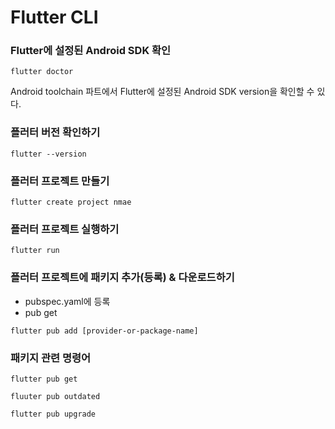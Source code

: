 # Flutter CLI

### Flutter에 설정된 Android SDK 확인
`flutter doctor`

Android toolchain 파트에서 Flutter에 설정된 Android SDK version을 확인할 수 있다.


### 플러터 버전 확인하기
`flutter --version`

### 플러터 프로젝트 만들기
`flutter create project nmae`

### 플러터 프로젝트 실행하기
`flutter run`

### 플러터 프로젝트에 패키지 추가(등록) & 다운로드하기
- pubspec.yaml에 등록
- pub get

`flutter pub add [provider-or-package-name]`

### 패키지 관련 명령어
`flutter pub get`

`fluuter pub outdated`

`flutter pub upgrade`
